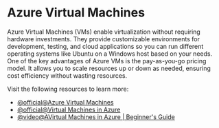 # Azure Virtual Machines

Azure Virtual Machines (VMs) enable virtualization without requiring hardware investments. They provide customizable environments for development, testing, and cloud applications so you can run different operating systems like Ubuntu on a Windows host based on your needs. One of the key advantages of Azure VMs is the pay-as-you-go pricing model. It allows you to scale resources up or down as needed, ensuring cost efficiency without wasting resources.

Visit the following resources to learn more:

- [@official@Azure Virtual Machines](https://azure.microsoft.com/en-us/products/virtual-machines)
- [@official@Virtual Machines in Azure](https://learn.microsoft.com/en-us/azure/virtual-machines/overview)
- [@video@AVirtual Machines in Azure | Beginner's Guide](https://www.youtube.com/watch?v=_abaWXoQFZU)
